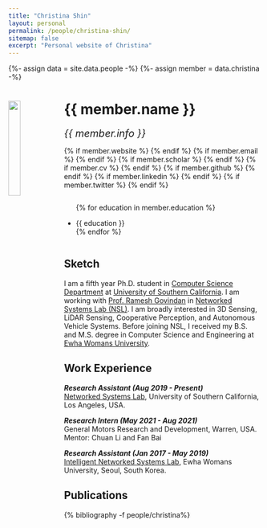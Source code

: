 ```yaml
---
title: "Christina Shin"
layout: personal
permalink: /people/christina-shin/
sitemap: false
excerpt: "Personal website of Christina"
---
```

{%- assign data = site.data.people -%}
{%- assign member = data.christina -%}

<div class="row">
  <img src="{{ site.url }}{{ site.baseurl }}/images/teampic/{{ member.photo }}" class="img-responsive" width="22%" style="float: left" />
  <h1>{{ member.name }}</h1>
  <i style="font-size:20px">{{ member.info }}</i><br>

  {% if member.website %}<a href="{{ member.website }}" target="_blank"><i class="fa fa-home fa-3x"></i></a> {% endif %}
  {% if member.email %}<a href="mailto:{{ member.email }}" target="_blank"><i class="fa fa-envelope-square fa-3x"></i></a> {% endif %}
  {% if member.scholar %} <a href="{{ member.scholar }}" target="_blank"><i class="ai ai-google-scholar-square ai-3x"></i></a> {% endif %}
  {% if member.cv %} <a href="{{ site.url }}{{ site.baseurl }}/files/{{ member.cv }}" target="_blank"><i class="ai ai-cv-square ai-3x"></i></a> {% endif %}
  {% if member.github %} <a href="{{ member.github }}" target="_blank"><i class="fa fa-github-square fa-3x"></i></a> {% endif %}
  {% if member.linkedin %} <a href="{{ member.linkedin }}" target="_blank"><i class="fa fa-linkedin-square fa-3x"></i></a> {% endif %}
  {% if member.twitter %} <a href="{{ member.twitter }}" target="_blank"><i class="fa fa-twitter-square fa-3x"></i></a> {% endif %}
  <!-- {% if member.researchgate %} <a href="{{ member.researchgate }}" target="_blank"><i class="ai ai-researchgate-square ai-3x"></i></a> {% endif %} -->
  <ul style="overflow: hidden">

  {% for education in member.education %}
	<li> {{ education }} </li>
  {% endfor %}

  </ul>
</div>

## Sketch

<p>
I am a fifth year Ph.D. student in <a href="https://www.cs.usc.edu/">Computer Science Department</a> at <a href="http://www.usc.edu">University of Southern California</a>. I am working with <a href="https://govindan.usc.edu/">Prof. Ramesh Govindan</a> in <a href="https://nsl.usc.edu/">Networked Systems Lab (NSL)</a>. I am broadly interested in 3D Sensing, LiDAR Sensing, Cooperative Perception, and Autonomous Vehicle Systems. Before joining NSL, I received my B.S. and M.S. degree in Computer Science and Engineering at <a href="https://www.ewha.ac.kr/ewhaen/index.do">Ewha Womans University</a>.
</p>

## Work Experience

<p>
<em><strong>Research Assistant (Aug 2019 - Present)</strong></em><br>
<a href="https://nsl.usc.edu/">Networked Systems Lab</a>, University of Southern California, Los Angeles, USA.<br>
</p>

<p>
<em><strong>Research Intern (May 2021 - Aug 2021)</strong></em><br>
General Motors Research and Development, Warren, USA.<br>
Mentor: Chuan Li and Fan Bai<br>
</p>

<p>
<em><strong>Research Assistant (Jan 2017 - May 2019)</strong></em><br>
<a href="https://inslab-ewha.weebly.com/">Intelligent Networked Systems Lab</a>, Ewha Womans University, Seoul, South Korea.<br>
</p>

## Publications

<div class="publications">

{% bibliography -f people/christina%}

</div>
